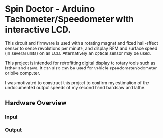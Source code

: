 Spin Doctor - Arduino Tachometer/Speedometer with interactive LCD.
==================================================================

This circuit and firmware is used with a rotating magnet and fixed
hall-effect sensor to sense revolutions per minute, and display RPM
and surface speed (in several units) on an LCD.  Alternatively an
optical sensor may be used.

This project is intended for retrofitting digital display to rotary
tools such as lathes and saws.  It can also can be used for vehicle
speedometer/odometer or bike computer.

I was motivated to construct this project to confirm my estimation of the
undocumented output speeds of my second hand bandsaw and lathe.

Hardware Overview
-----------------

### Input

### Output 

